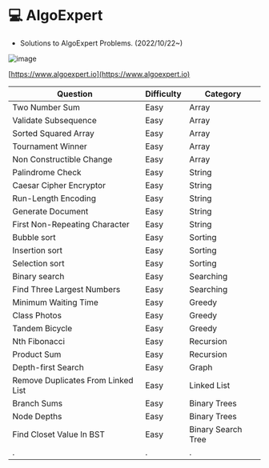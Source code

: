 # :computer: AlgoExpert
* Solutions to AlgoExpert Problems. (2022/10/22~)

![image](https://user-images.githubusercontent.com/96612168/197338677-e16d3029-c2ce-4f9d-8b5e-7df5781c5c34.png)

[https://www.algoexpert.io](https://www.algoexpert.io)

 
|Question|Difficulty|Category|
|------|---|---|
|Two Number Sum|Easy|Array|
|Validate Subsequence|Easy|Array|
|Sorted Squared Array|Easy|Array|
|Tournament Winner|Easy|Array|
|Non Constructible Change|Easy|Array|
|Palindrome Check|Easy|String|
|Caesar Cipher Encryptor|Easy|String|
|Run-Length Encoding|Easy|String|
|Generate Document|Easy|String|
|First Non-Repeating Character|Easy|String|
|Bubble sort|Easy|Sorting|
|Insertion sort|Easy|Sorting|
|Selection sort|Easy|Sorting|
|Binary search|Easy|Searching|
|Find Three Largest Numbers|Easy|Searching|
|Minimum Waiting Time|Easy|Greedy|
|Class Photos|Easy|Greedy|
|Tandem Bicycle|Easy|Greedy|
|Nth Fibonacci|Easy|Recursion|
|Product Sum|Easy|Recursion|
|Depth-first Search|Easy|Graph|
|Remove Duplicates From Linked List|Easy|Linked List|
|Branch Sums|Easy|Binary Trees|
|Node Depths|Easy|Binary Trees|
|Find Closet Value In BST|Easy|Binary Search Tree|
|.|.|.|
